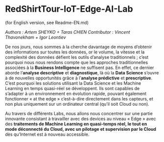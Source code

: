 # RedShirtTour-IoT-Edge-AI-Lab
(for English version, see Readme-EN.md)
<p><em>Authors : Artem SHEYKO + Taras CHIEN
Contributor : Vincent Thavonekham + Igor Leontiev</em></p>

<p>De nos jours, nous sommes à la cherche davantage de moyens d’obtenir des informations sur toutes les données, or le volume, la vitesse et la complexité des données défient les outils d’analyse traditionnels ; c’est pourquoi nous nous rendons compte que les approches traditionnelles associées à la <strong>Business Intelligence</strong> ne suffisent pas. En effet, ce dernier aborde l’<strong>analyse descriptive</strong> et <strong>diagnostique</strong>, là où la <strong>Data Science</strong> s’ouvre à de nouvelles opportunités grâce à l’<strong>analyse prédictive</strong> et <strong>prescriptive</strong>. C’est pourquoi les solutions utilisant la Data Science et les Machine Learning en temps quasi-réel se développent. Ils sont capables de s’adapter à un environnement en évolution rapide, pouvant également fonctionner « at the edge » c’est-à-dire directement dans les capteurs, et non plus uniquement sur un ordinateur central (qu’il soit Cloud ou non).</p>
<p>Au travers de différents Labs, nous allons nous concentrer sur une partie innovante consistant à travailler avec des devices au niveau « Edge » avec des <strong>traitements de Machine Learning en quasi-temps réel, le tout en mode déconnecté du Cloud, avec un pilotage et supervision par le Cloud</strong> dès qu’Internet est à nouveau accessible.</p>
